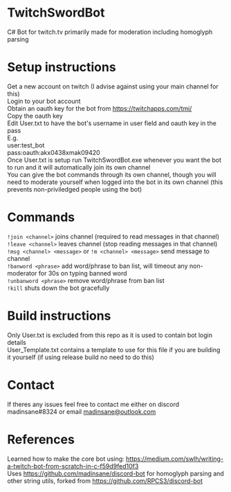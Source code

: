 # TwitchSwordBot
C# Bot for twitch.tv primarily made for moderation including homoglyph parsing

# Setup instructions
Get a new account on twitch (I advise against using your main channel for this)  
Login to your bot account  
Obtain an oauth key for the bot from https://twitchapps.com/tmi/  
Copy the oauth key  
Edit User.txt to have the bot's username in user field and oauth key in the pass  
E.g.  
  user:test_bot  
  pass:oauth:akx0438xmak09420  
Once User.txt is setup run TwitchSwordBot.exe whenever you want the bot to run and it will automatically join its own channel  
You can give the bot commands through its own channel, though you will need to moderate yourself when logged into the bot in its own channel (this prevents non-priviledged people using the bot)

# Commands
`!join <channel>` joins channel (required to read messages in that channel)  
`!leave <channel>` leaves channel (stop reading messages in that channel)  
`!msg <channel> <message>` or `!m <channel> <message>` send message to channel  
`!banword <phrase>` add word/phrase to ban list, will timeout any non-moderator for 30s on typing banned word  
`!unbanword <phrase>` remove word/phrase from ban list  
`!kill` shuts down the bot gracefully

# Build instructions
Only User.txt is excluded from this repo as it is used to contain bot login details  
User_Template.txt contains a template to use for this file if you are building it yourself (if using release build no need to do this)

# Contact
If theres any issues feel free to contact me either on discord madinsane#8324 or email madinsane@outlook.com

# References
Learned how to make the core bot using: https://medium.com/swlh/writing-a-twitch-bot-from-scratch-in-c-f59d9fed10f3  
Uses https://github.com/madinsane/discord-bot for homoglyph parsing and other string utils, forked from https://github.com/RPCS3/discord-bot
